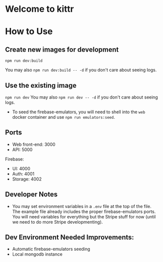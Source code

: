 # Welcome to kittr

# How to Use

## Create new images for development

`npm run dev:build`

You may also `npm run dev:build -- -d` if you don't care about seeing logs.

## Use the existing image

`npm run dev`
You may also `npm run dev -- -d` if you don't care about seeing logs.

- To seed the firebase-emulators, you will need to shell into the `web` docker container and use `npm run emulators:seed`.

## Ports

- Web front-end: 3000
- API: 5000

Firebase:

- UI: 4000
- Auth: 4001
- Storage: 4002

## Developer Notes

- You may set environment variables in a `.env` file at the top of the file. The example file already includes the proper firebase-emulators ports. You will need variables for everything but the Stripe stuff for now (until we need to do more Stripe developmenting).

## Dev Environment Needed Improvements:

- Automatic firebase-emulators seeding
- Local mongodb instance
